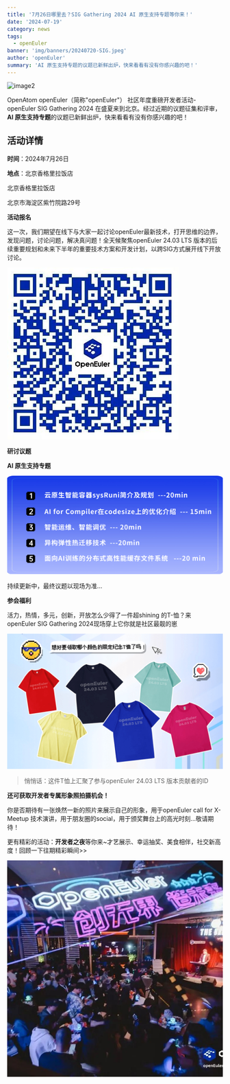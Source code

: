 ```yaml
---
title: '7月26日哪里去？SIG Gathering 2024 AI 原生支持专题等你来！'
date: '2024-07-19'
category: news
tags:
  - openEuler
banner: 'img/banners/20240720-SIG.jpeg'
author: 'openEuler'
summary: 'AI 原生支持专题的议题已新鲜出炉，快来看看有没有你感兴趣的吧！'
---
```




![image2](./media/image1.jpeg)

OpenAtom openEuler（简称\"openEuler\"） 社区年度重磅开发者活动-openEuler
SIG Gathering 2024
在盛夏来到北京。经过近期的议题征集和评审，**AI 原生支持专题**的议题已新鲜出炉，快来看看有没有你感兴趣的吧！

**活动详情**
---------

**时间**：2024年7月26日

**地点**：北京香格里拉饭店

北京香格里拉饭店

北京市海淀区紫竹院路29号

**活动报名**

这一次，我们期望在线下与大家一起讨论openEuler最新技术，打开思维的边界，发现问题，讨论问题，解决真问题！全天候聚焦openEuler
24.03 LTS
版本的后续重要规划和未来下半年的重要技术方案和开发计划，以跨SIG方式展开线下开放讨论。


![image2](./media/image2.jpeg)

**研讨议题**

**AI 原生支持专题**


![image2](./media/image3.png)

持续更新中，最终议题以现场为准\...

**参会福利**

活力，热情，多元，创新，开放怎么少得了一件超shining
的T-恤？来openEuler SIG Gathering 2024现场穿上它你就是社区最靓的崽

![image2](./media/image4.png)

> 悄悄话：这件T恤上汇聚了参与openEuler 24.03 LTS 版本贡献者的ID

**还可获取开发者专属形象照拍摄机会！**

你是否期待有一张焕然一新的照片来展示自己的形象，用于openEuler call for
X- Meetup
技术演讲，用于朋友圈的social，用于颁奖舞台上的高光时刻\...敬请期待！

更有精彩的活动：**开发者之夜**等你来\~才艺展示、幸运抽奖、美食相伴，社交新高度！回顾一下往期精彩瞬间\>\>



![image2](./media/image5.jpeg)

